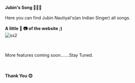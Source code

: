 **Jubin's Song 🎵🎵🎵**
</br></br>
Here you can find Jubin Nautiyal's(an Indian Singer) all songs.</br></br>
**A little 📸 📷 of the website ;)**</br>
![ss2](https://user-images.githubusercontent.com/76838248/132938667-d2cd6d52-4d72-4786-a0fb-def49db7c3ee.png)

</br></br>
More features coming soon.......Stay Tuned.</br></br></br></br>
**Thank You 😊**


